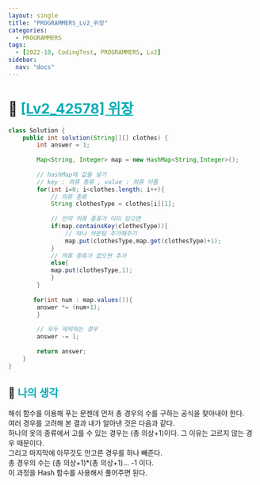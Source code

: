 ```yaml
---
layout: single
title: "PROGRAMMERS_Lv2_위장"
categories:
  - PROGRAMMERS
tags:
  - [2022-10, CodingTest, PROGRAMMERS, Lv2]
sidebar:
  nav: "docs"
---
```


# 📁 <b><a style="color:#00adb5" href="https://programmers.co.kr/learn/courses/30/lessons/42578" target=_blank>[Lv2_42578] 위장</a></b>

```java
class Solution {
    public int solution(String[][] clothes) {
        int answer = 1;
        
        Map<String, Integer> map = new HashMap<String,Integer>();
        
        // hashMap에 값들 넣기 
        // key : 의류 종류 , value : 의류 이름
        for(int i=0; i<clothes.length; i++){
            // 의류 종류
            String clothesType = clothes[i][1];
            
            // 만약 의류 종류가 이미 있으면
            if(map.containsKey(clothesType)){
                // 하나 카운팅 추가해주기
                map.put(clothesType,map.get(clothesType)+1);
            }
            // 의류 종류가 없으면 추가
            else{
            map.put(clothesType,1);
            }
        }
        
       for(int num : map.values()){         
        answer *= (num+1);
        }
        
        // 모두 제외하는 경우
        answer -= 1;
        
        return answer;
    }
}
```

## 🤔 <b><a style="color:#00adb5">나의 생각</a></b>

해쉬 함수를 이용해 푸는 문젠데 먼저 총 경우의 수를 구하는 공식을 찾아내야 한다.<br>
여러 경우를 고려해 본 결과 내가 알아낸 것은 다음과 같다.<br>
하나의 옷의 종류에서 고를 수 있는 경우는 (총 의상+1)이다. 그 이유는 고르지 않는 경우 때문이다.<br>
그리고 마지막에 아무것도 안고른 경우를 하나 빼준다.<br>
총 경우의 수는 (총 의상+1)*(총 의상+1)... -1 이다.<br>
이 과정을 Hash 함수를 사용해서 풀어주면 된다.